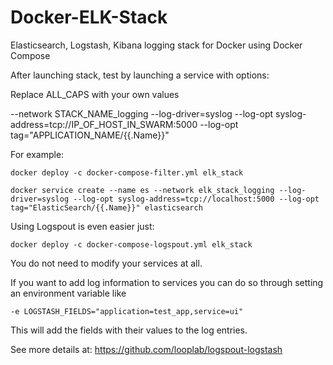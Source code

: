 # Docker-ELK-Stack
Elasticsearch, Logstash, Kibana logging stack for Docker using Docker Compose


After launching stack, test by launching a service with options:

Replace ALL_CAPS with your own values

--network STACK_NAME_logging --log-driver=syslog --log-opt syslog-address=tcp://IP_OF_HOST_IN_SWARM:5000 --log-opt tag="APPLICATION_NAME/{{.Name}}"


For example:

`docker deploy -c docker-compose-filter.yml elk_stack`

`docker service create --name es --network elk_stack_logging --log-driver=syslog --log-opt syslog-address=tcp://localhost:5000 --log-opt tag="ElasticSearch/{{.Name}}" elasticsearch`


Using Logspout is even easier just:

`docker deploy -c docker-compose-logspout.yml elk_stack`

You do not need to modify your services at all.

If you want to add log information to services you can do so through setting an environment variable
like 

`-e LOGSTASH_FIELDS="application=test_app,service=ui"`

This will add the fields with their values to the log entries.

See more details at: https://github.com/looplab/logspout-logstash
